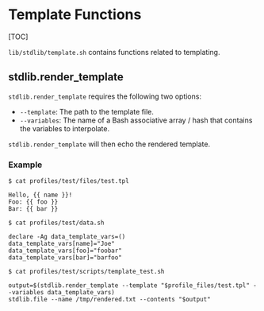 # Template Functions

[TOC]

`lib/stdlib/template.sh` contains functions related to templating.

## stdlib.render_template

`stdlib.render_template` requires the following two options:

* `--template`: The path to the template file.
* `--variables`: The name of a Bash associative array / hash that contains the variables to interpolate.

`stdlib.render_template` will then echo the rendered template.

### Example ###

```shell
$ cat profiles/test/files/test.tpl

Hello, {{ name }}!
Foo: {{ foo }}
Bar: {{ bar }}

$ cat profiles/test/data.sh

declare -Ag data_template_vars=()
data_template_vars[name]="Joe"
data_template_vars[foo]="foobar"
data_template_vars[bar]="barfoo"

$ cat profiles/test/scripts/template_test.sh

output=$(stdlib.render_template --template "$profile_files/test.tpl" --variables data_template_vars)
stdlib.file --name /tmp/rendered.txt --contents "$output"
```
